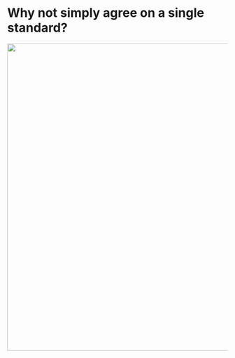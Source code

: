 # Why not simply agree on a single standard?

<img border="rounded" src="/xkcd-standards.png" width="700">
